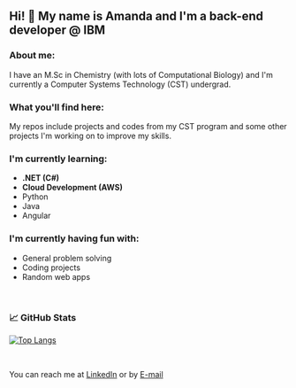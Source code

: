 ## Hi! 👋 My name is Amanda and I'm a back-end developer @ IBM

### About me: 
I have an M.Sc in Chemistry (with lots of Computational Biology) and I'm currently a Computer Systems Technology (CST) undergrad.

### What you'll find here: 
My repos include projects and codes from my CST program and some other projects I'm working on to improve my skills.

### I'm currently learning: 
- **.NET (C#)**
- **Cloud Development (AWS)**
- Python
- Java
- Angular

### I'm currently having fun with:
- General problem solving
- Coding projects
- Random web apps

</br>

### &#x1f4c8; GitHub Stats

[![Top Langs](https://github-readme-stats.vercel.app/api/top-langs/?username=amiquilini&layout=compact&theme=tokyonight&count_private=true)](https://github.com/amiquilini/github-readme-stats)

</br>

You can reach me at [LinkedIn](https://www.linkedin.com/in/amandamiquilini/) or by <a href="mailto:amiquilini@id.uff.br?subject=Github%20Contact">E-mail</a>
